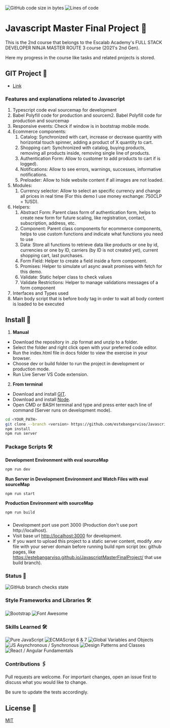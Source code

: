 ![GitHub code size in bytes](https://img.shields.io/github/languages/code-size/estebangarviso/JavascriptMasterFinalProject)
![Lines of code](https://img.shields.io/tokei/lines/github/estebangarviso/JavascriptMasterFinalProject)

# Javascript Master Final Project 🚀

This is the 2nd course that belongs to the Escalab Academy's FULL STACK DEVELOPER NINJA MASTER ROUTE 3 course (2021's 2nd Gen).

Here my progress in the course like tasks and related projects is stored.

## GIT Project 🔧

- [Link](https://github.com/users/estebangarviso/projects/2)

### Features and explanations related to Javascript

1. Typescript code eval sourcemap for development
2. Babel Polyfill code for production and sourcem2. Babel Polyfill code for production and sourcemap
3. Responsive events: Check if window is in bootstrap mobile mode.
4. Ecommerce components:
   1. Catalog: Synchronized with cart, increase or decrease quantity with horizontal touch spinner, adding a product of X quantity to cart.
   2. Shopping cart: Synchronized with catalog, buying products, removing all products inside, removing single line of products.
   3. Authentication Form: Allow to customer to add products to cart if is logged).
   4. Notifications: Allow to see errors, warnings, successes, informative notifications.
   5. Preloader: Allow to hide website content if all images are not loaded.
5. Modules:
   1. Currency selector: Allow to select an specific currency and change all prices in real time (For this demo I use money exchange: 750CLP = 1USD).
6. Helpers:
   1. Abstract Form: Parent class form of authentication form, helps to create new form for future scaling, like registration, contact, subscription, address, etc.
   2. Component: Parent class components for ecommerce components, helps to use custom functions and indicate what functions you need to use
   3. Data: Store all functions to retrieve data like products or one by id, currencies or one by ID, carriers (by ID is not created yet), current shopping cart, last purchases.
   4. Form Field: Helper to create a field inside a form component.
   5. Promises: Helper to simulate url async await promises with fetch for this demo.
   6. Validate: Static helper class to check values
   7. Validate Restrictions: Helper to manage validations messages of a form component
7. Interfaces and Types used
8. Main body script that is before body tag in order to wait all body content is loaded to be executed

## Install 🔧

1. **Manual**

- Download the repository in .zip format and unzip to a folder.
- Select the folder and right click open with your preferred code editor.
- Run the index.html file in docs folder to view the exercise in your browser.
- Choose dev or build folder to run the project in development or production mode.
- Run Live Server VS Code extension.

2. **From terminal**

- Download and install [GIT](https://git-scm.com/downloads).
- Download and install [Node](https://nodejs.dev/download).
- Open CMD or BASH terminal and type and press enter each line of command (Server runs on development mode).

```sh
cd <YOUR_PATH>
git clone --branch <version> https://github.com/estebangarviso/JavascriptMasterFinalProject
npm install
npm run server
```

### Package Scripts 🛠️

**Development Environment with eval sourceMap**

```sh
npm run dev
```

**Run Server in Development Environment and Watch Files with eval sourceMap**

```sh
npm run start
```

**Production Environment with sourceMap**

```sh
npm run build
```

###

- Development port use port 3000 (Production don't use port http://localhost).
- Visit base url [http://localhost:3000](http://localhost:3000) for development.
- If you want to upload this project to a static server content, modify .env file with your server domain before running build npm script (ex: github pages, like https://estebangarviso.github.io/JavascriptMasterFinalProject/ that use build branch).

### Status 📖

![GitHub branch checks state](https://img.shields.io/github/checks-status/estebangarviso/JavascriptMasterFinalProject/main?style=solid)

### Style Frameworks and Libraries 🛠️

![Bootstrap](https://img.shields.io/badge/Bootstrap-v5.1.0-7952B3?style=solid&logoColor=ffffff&labelColor=7952B3&logo=bootstrap)
![Font Awesome](https://img.shields.io/badge/FontAwesome-v5.15-339AF0?style=solid&labelColor=339AF0&logoColor=ffffff&logo=FontAwesome)

### Skills Learned 🛠️

![Pure JavaScript](https://img.shields.io/badge/Pure%20Javascript--F7DF1E?style=solid&labelColor=F7DF1E&logoColor=000000&logo=JavaScript)
![ECMAScript 6 & 7](https://img.shields.io/badge/ECMAScript-6%20%26%207-F7DF1E?style=solid&labelColor=F7DF1E&logoColor=000000&logo=JavaScript)
![Global Variables and Objects](https://img.shields.io/badge/Global%20Variables%20and%20Objects--F7DF1E?style=solid&labelColor=F7DF1E&logoColor=000000&logo=JavaScript)
![JS Asynchronous / Synchronous](https://img.shields.io/badge/JS%20Asynchronous%20%2F%20Synchronous--F7DF1E?style=solid&labelColor=F7DF1E&logoColor=000000&logo=JavaScript)
![Design Patterns and Classes](https://img.shields.io/badge/Design%20Patterns%20and%20Classes--F7DF1E?style=solid&labelColor=F7DF1E&logoColor=000000&logo=JavaScript)
![React / Angular Fundamentals](https://img.shields.io/badge/React%20%2F%20Angular%20Fundamentals--F7DF1E?style=solid&labelColor=F7DF1E&logoColor=000000&logo=JavaScript)


### Contributions 🖇️

Pull requests are welcome. For important changes, open an issue first to discuss what you would like to change.

Be sure to update the tests accordingly.

## License 📄

[MIT](https://choosealicense.com/licenses/mit/)

